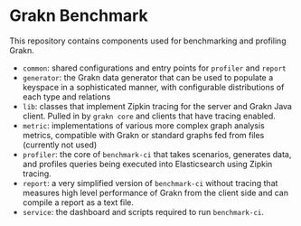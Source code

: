 # Grakn Benchmark

This repository contains components used for benchmarking and profiling Grakn.
* `common`: shared configurations and entry points for `profiler` and `report`
* `generator`: the Grakn data generator that can be used to populate a keyspace in a sophisticated manner, with configurable distributions of each type and relations
* `lib`: classes that implement Zipkin tracing for the server and Grakn Java client. Pulled in by `grakn core` and clients that have tracing enabled.
* `metric`: implementations of various more complex graph analysis metrics, compatible with Grakn or standard graphs fed from files (currently not used)
* `profiler`: the core of `benchmark-ci` that takes scenarios, generates data, and profiles queries being executed into Elasticsearch using Zipkin tracing.
* `report`: a very simplified version of `benchmark-ci` without tracing that measures high level performance of Grakn from the client side and can compile a report as a text file.
* `service`: the dashboard and scripts required to run `benchmark-ci`.
